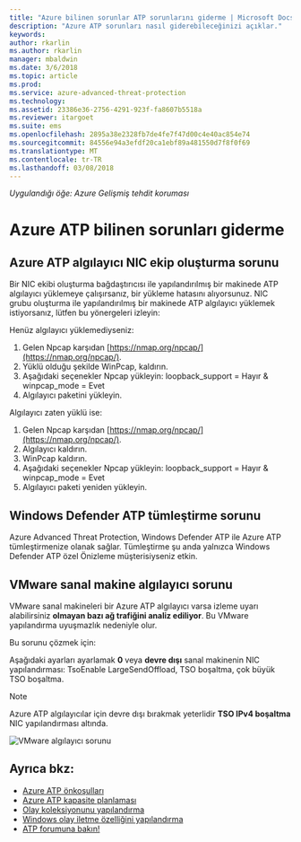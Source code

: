 ```yaml
---
title: "Azure bilinen sorunlar ATP sorunlarını giderme | Microsoft Docs"
description: "Azure ATP sorunları nasıl giderebileceğinizi açıklar."
keywords: 
author: rkarlin
ms.author: rkarlin
manager: mbaldwin
ms.date: 3/6/2018
ms.topic: article
ms.prod: 
ms.service: azure-advanced-threat-protection
ms.technology: 
ms.assetid: 23386e36-2756-4291-923f-fa8607b5518a
ms.reviewer: itargoet
ms.suite: ems
ms.openlocfilehash: 2895a38e2328fb7de4fe7f47d00c4e40ac854e74
ms.sourcegitcommit: 84556e94a3efdf20ca1ebf89a481550d7f8f0f69
ms.translationtype: MT
ms.contentlocale: tr-TR
ms.lasthandoff: 03/08/2018
---
```

*Uygulandığı öğe: Azure Gelişmiş tehdit koruması*


# <a name="troubleshooting-azure-atp-known-issues"></a>Azure ATP bilinen sorunları giderme 

## <a name="azure-atp-sensor-nic-teaming-issue"></a>Azure ATP algılayıcı NIC ekip oluşturma sorunu

Bir NIC ekibi oluşturma bağdaştırıcısı ile yapılandırılmış bir makinede ATP algılayıcı yüklemeye çalışırsanız, bir yükleme hatasını alıyorsunuz. NIC grubu oluşturma ile yapılandırılmış bir makinede ATP algılayıcı yüklemek istiyorsanız, lütfen bu yönergeleri izleyin:

Henüz algılayıcı yüklemediyseniz:

1.  Gelen Npcap karşıdan [https://nmap.org/npcap/](https://nmap.org/npcap/).
2.  Yüklü olduğu şekilde WinPcap, kaldırın.
3.  Aşağıdaki seçenekler Npcap yükleyin: loopback_support = Hayır & winpcap_mode = Evet
4.  Algılayıcı paketini yükleyin.

Algılayıcı zaten yüklü ise:

1.  Gelen Npcap karşıdan [https://nmap.org/npcap/](https://nmap.org/npcap/).
2.  Algılayıcı kaldırın.
3.  WinPcap kaldırın.
4.  Aşağıdaki seçenekler Npcap yükleyin: loopback_support = Hayır & winpcap_mode = Evet
5.  Algılayıcı paketi yeniden yükleyin.

## <a name="windows-defender-atp-integration-issue"></a>Windows Defender ATP tümleştirme sorunu

Azure Advanced Threat Protection, Windows Defender ATP ile Azure ATP tümleştirmenize olanak sağlar. Tümleştirme şu anda yalnızca Windows Defender ATP özel Önizleme müşterisiyseniz etkin. 

## <a name="vmware-virtual-machine-sensor-issue"></a>VMware sanal makine algılayıcı sorunu

VMware sanal makineleri bir Azure ATP algılayıcı varsa izleme uyarı alabilirsiniz **olmayan bazı ağ trafiğini analiz ediliyor**. Bu VMware yapılandırma uyuşmazlık nedeniyle olur.

Bu sorunu çözmek için:

Aşağıdaki ayarları ayarlamak **0** veya **devre dışı** sanal makinenin NIC yapılandırması: TsoEnable LargeSendOffload, TSO boşaltma, çok büyük TSO boşaltma.
> [!NOTE]
> Azure ATP algılayıcılar için devre dışı bırakmak yeterlidir **TSO IPv4 boşaltma** NIC yapılandırması altında.

 ![VMware algılayıcı sorunu](./media/vm-sensor-issue.png)

## <a name="see-also"></a>Ayrıca bkz:
- [Azure ATP önkoşulları](atp-prerequisites.md)
- [Azure ATP kapasite planlaması](atp-capacity-planning.md)
- [Olay koleksiyonunu yapılandırma](configure-event-collection.md)
- [Windows olay iletme özelliğini yapılandırma](configure-event-forwarding.md#configuring-windows-event-forwarding)
- [ATP forumuna bakın!](https://aka.ms/azureatpcommunity)